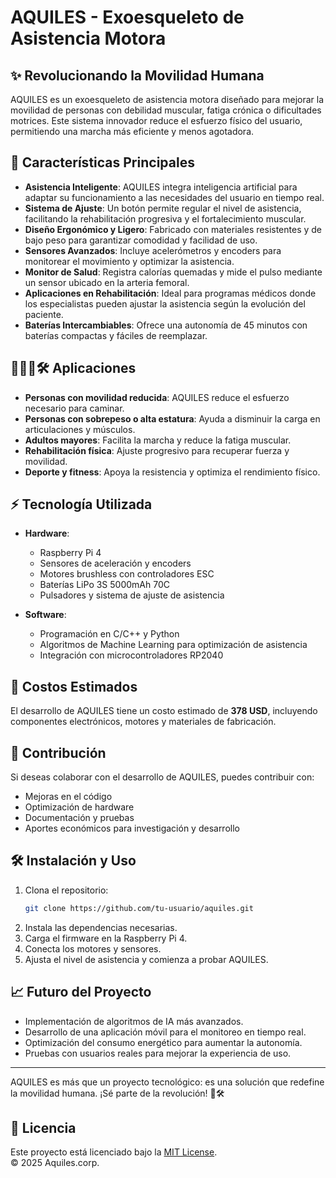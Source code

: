 # AQUILES - Exoesqueleto de Asistencia Motora

## ✨ Revolucionando la Movilidad Humana

AQUILES es un exoesqueleto de asistencia motora diseñado para mejorar la movilidad de personas con debilidad muscular, fatiga crónica o dificultades motrices. Este sistema innovador reduce el esfuerzo físico del usuario, permitiendo una marcha más eficiente y menos agotadora.

## 🔧 Características Principales

- **Asistencia Inteligente**: AQUILES integra inteligencia artificial para adaptar su funcionamiento a las necesidades del usuario en tiempo real.
- **Sistema de Ajuste**: Un botón permite regular el nivel de asistencia, facilitando la rehabilitación progresiva y el fortalecimiento muscular.
- **Diseño Ergonómico y Ligero**: Fabricado con materiales resistentes y de bajo peso para garantizar comodidad y facilidad de uso.
- **Sensores Avanzados**: Incluye acelerómetros y encoders para monitorear el movimiento y optimizar la asistencia.
- **Monitor de Salud**: Registra calorías quemadas y mide el pulso mediante un sensor ubicado en la arteria femoral.
- **Aplicaciones en Rehabilitación**: Ideal para programas médicos donde los especialistas pueden ajustar la asistencia según la evolución del paciente.
- **Baterías Intercambiables**: Ofrece una autonomía de 45 minutos con baterías compactas y fáciles de reemplazar.

## 👨‍👩‍👦🛠️ Aplicaciones

- **Personas con movilidad reducida**: AQUILES reduce el esfuerzo necesario para caminar.
- **Personas con sobrepeso o alta estatura**: Ayuda a disminuir la carga en articulaciones y músculos.
- **Adultos mayores**: Facilita la marcha y reduce la fatiga muscular.
- **Rehabilitación física**: Ajuste progresivo para recuperar fuerza y movilidad.
- **Deporte y fitness**: Apoya la resistencia y optimiza el rendimiento físico.

## ⚡ Tecnología Utilizada

- **Hardware**:
  - Raspberry Pi 4
  - Sensores de aceleración y encoders
  - Motores brushless con controladores ESC
  - Baterías LiPo 3S 5000mAh 70C
  - Pulsadores y sistema de ajuste de asistencia

- **Software**:
  - Programación en C/C++ y Python
  - Algoritmos de Machine Learning para optimización de asistencia
  - Integración con microcontroladores RP2040
  
## 💸 Costos Estimados

El desarrollo de AQUILES tiene un costo estimado de **378 USD**, incluyendo componentes electrónicos, motores y materiales de fabricación.

## 📢 Contribución
Si deseas colaborar con el desarrollo de AQUILES, puedes contribuir con:
- Mejoras en el código
- Optimización de hardware
- Documentación y pruebas
- Aportes económicos para investigación y desarrollo

## 🛠️ Instalación y Uso

1. Clona el repositorio:
   ```bash
   git clone https://github.com/tu-usuario/aquiles.git
   ```
2. Instala las dependencias necesarias.
3. Carga el firmware en la Raspberry Pi 4.
4. Conecta los motores y sensores.
5. Ajusta el nivel de asistencia y comienza a probar AQUILES.

## 📈 Futuro del Proyecto

- Implementación de algoritmos de IA más avanzados.
- Desarrollo de una aplicación móvil para el monitoreo en tiempo real.
- Optimización del consumo energético para aumentar la autonomía.
- Pruebas con usuarios reales para mejorar la experiencia de uso.

---

AQUILES es más que un proyecto tecnológico: es una solución que redefine la movilidad humana. ¡Sé parte de la revolución! 💪🛠️


## 📜 Licencia

Este proyecto está licenciado bajo la [MIT License](LICENSE).  
© 2025 Aquiles.corp.

